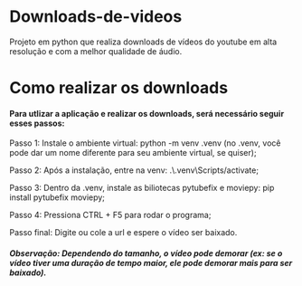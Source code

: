 # Downloads-de-videos
Projeto em python que realiza downloads de vídeos do youtube em alta resolução e com a melhor qualidade de áudio.

# Como realizar os downloads

<h4> Para utlizar a aplicação e realizar os downloads, será necessário seguir esses passos: </h4>

<p> Passo 1: Instale o ambiente virtual: python -m venv .venv (no .venv, você pode dar um nome diferente para seu ambiente virtual, se quiser); </p>
<p> Passo 2: Após a instalação, entre na venv: .\.venv\Scripts/activate; </p>
<p> Passo 3: Dentro da .venv, instale as biliotecas pytubefix e moviepy: pip install pytubefix moviepy; </p>
<p> Passo 4: Pressiona CTRL + F5 para rodar o programa; </p>
<p> Passo final: Digite ou cole a url e espere o vídeo ser baixado. </p>

<h5> Observação: Dependendo do tamanho, o vídeo pode demorar (ex: se o vídeo tiver uma duração de tempo maior, ele pode demorar mais para ser baixado). </h5>
